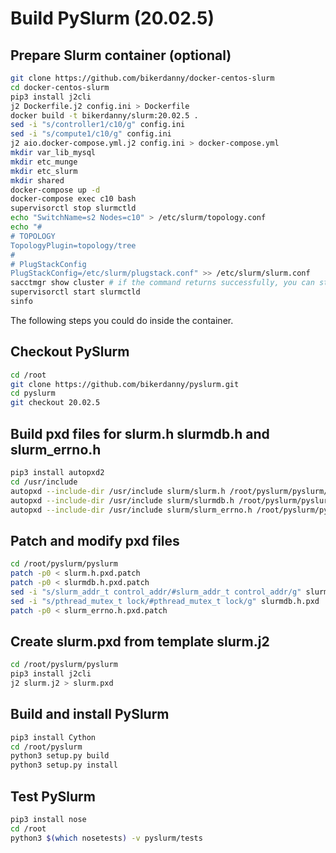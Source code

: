 # Build PySlurm (20.02.5)

## Prepare Slurm container (optional)

```bash
git clone https://github.com/bikerdanny/docker-centos-slurm
cd docker-centos-slurm
pip3 install j2cli
j2 Dockerfile.j2 config.ini > Dockerfile
docker build -t bikerdanny/slurm:20.02.5 .
sed -i "s/controller1/c10/g" config.ini
sed -i "s/compute1/c10/g" config.ini
j2 aio.docker-compose.yml.j2 config.ini > docker-compose.yml
mkdir var_lib_mysql
mkdir etc_munge
mkdir etc_slurm
mkdir shared
docker-compose up -d
docker-compose exec c10 bash
supervisorctl stop slurmctld
echo "SwitchName=s2 Nodes=c10" > /etc/slurm/topology.conf
echo "#
# TOPOLOGY
TopologyPlugin=topology/tree
#
# PlugStackConfig
PlugStackConfig=/etc/slurm/plugstack.conf" >> /etc/slurm/slurm.conf
sacctmgr show cluster # if the command returns successfully, you can start slurmctld again
supervisorctl start slurmctld
sinfo
```
The following steps you could do inside the container.

## Checkout PySlurm

```bash
cd /root
git clone https://github.com/bikerdanny/pyslurm.git
cd pyslurm
git checkout 20.02.5
```

## Build pxd files for slurm.h slurmdb.h and slurm_errno.h

```bash
pip3 install autopxd2
cd /usr/include
autopxd --include-dir /usr/include slurm/slurm.h /root/pyslurm/pyslurm/slurm.h.pxd
autopxd --include-dir /usr/include slurm/slurmdb.h /root/pyslurm/pyslurm/slurmdb.h.pxd
autopxd --include-dir /usr/include slurm/slurm_errno.h /root/pyslurm/pyslurm/slurm_errno.h.pxd
```

## Patch and modify pxd files

```bash
cd /root/pyslurm/pyslurm
patch -p0 < slurm.h.pxd.patch
patch -p0 < slurmdb.h.pxd.patch
sed -i "s/slurm_addr_t control_addr/#slurm_addr_t control_addr/g" slurmdb.h.pxd
sed -i "s/pthread_mutex_t lock/#pthread_mutex_t lock/g" slurmdb.h.pxd
patch -p0 < slurm_errno.h.pxd.patch
```

## Create slurm.pxd from template slurm.j2

```bash
cd /root/pyslurm/pyslurm
pip3 install j2cli
j2 slurm.j2 > slurm.pxd
```

## Build and install PySlurm

```bash
pip3 install Cython
cd /root/pyslurm
python3 setup.py build
python3 setup.py install
```

## Test PySlurm

```bash
pip3 install nose
cd /root
python3 $(which nosetests) -v pyslurm/tests
```
